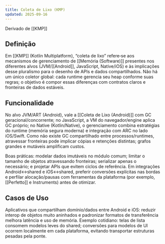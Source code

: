 ```yaml
---
title: Coleta de Lixo (KMP)
updated: 2025-09-16
---
```

Derivado de [[KMP]]

## Definição

Em [[KMP]] (Kotlin Multiplatform), “coleta de lixo” refere‑se aos mecanismos de gerenciamento de [[Memória (Software)]] presentes nos diferentes alvos (JVM/[[Android]], JavaScript, Native/iOS) e às implicações desse pluralismo para o desenho de APIs e dados compartilhados. Não há um único coletor global: cada runtime gerencia seu heap conforme suas regras; o objetivo é compor essas diferenças com contratos claros e fronteiras de dados estáveis.

## Funcionalidade

No alvo JVM/ART (Android), vale a [[Coleta de Lixo (Android)]] com GC geracional/concorrente; no JavaScript, a VM do navegador/engine aplica GC próprio; no Native (Kotlin/Native), o gerenciamento combina estratégias do runtime (memória segura moderna) e integração com ARC no lado iOS/Swift. Como não existe GC compartilhado entre processos/runtimes, atravessar fronteiras pode implicar cópias e retenções distintas; grafos grandes e mutáveis amplificam custos.

Boas práticas: modelar dados imutáveis no módulo comum; limitar o tamanho de objetos atravessando fronteiras; serializar apenas o necessário; e projetar APIs que evitem ciclos de referência. Em integrações Android↔shared e iOS↔shared, preferir conversões explícitas nas bordas e perfilar alocação/pausas com ferramentas da plataforma (por exemplo, [[Perfetto]] e Instruments) antes de otimizar.

## Casos de Uso

Aplicativos que compartilham domínio/dados entre Android e iOS: reduzir interop de objetos muito aninhados e padronizar formatos de transferência melhora latência e uso de memória. Exemplo cotidiano: telas de lista consomem modelos leves do shared; conversões para modelos de UI ocorrem localmente em cada plataforma, evitando transportar estruturas pesadas pela ponte.

